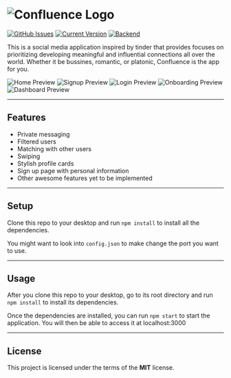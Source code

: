 ![Confluence Logo](https://i.imgur.com/uTbTtfK.png)
============
[![GitHub Issues](https://img.shields.io/github/issues/IgorAntun/node-chat.svg)](https://github.com/jmars319/Confluence-Project-Frontend/issues) [![Current Version](https://img.shields.io/badge/version-1.0.7-green.svg)](https://github.com/jmars319/Confluence-Project-Frontend) [![Backend](https://img.shields.io/badge/backend-see%20code-ff69b4)](https://github.com/jmars319/Confluence-Project-Backend)

This is a social media application inspired by tinder that provides focuses on prioritizing developing meaningful and influential connections all over the world. Whether it be bussines, romantic, or platonic, Confluence is the app for you. 

![Home Preview](https://i.imgur.com/V5J4Se6.png)
![Signup Preview](https://i.imgur.com/lSPfket.png)
![Login Preview](https://i.imgur.com/ES6ZzIr.png)
![Onboarding Preview](https://i.imgur.com/1ESIL1c.png)
![Dashboard Preview](https://i.imgur.com/ZyjEMpr.png)

---


## Features
- Private messaging
- Filtered users
- Matching with other users
- Swiping
- Stylish profile cards
- Sign up page with personal information
- Other awesome features yet to be implemented


---

## Setup
Clone this repo to your desktop and run `npm install` to install all the dependencies.

You might want to look into `config.json` to make change the port you want to use.

---

## Usage
After you clone this repo to your desktop, go to its root directory and run `npm install` to install its dependencies.

Once the dependencies are installed, you can run  `npm start` to start the application. You will then be able to access it at localhost:3000

---

## License
This project is licensed under the terms of the **MIT** license.
